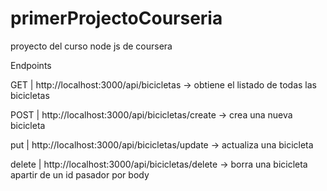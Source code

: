 # primerProjectoCourseria
proyecto del curso node js de coursera

Endpoints 

GET | http://localhost:3000/api/bicicletas  -> obtiene el listado de todas las bicicletas

POST | http://localhost:3000/api/bicicletas/create  -> crea una nueva bicicleta

put | http://localhost:3000/api/bicicletas/update -> actualiza una bicicleta

delete | http://localhost:3000/api/bicicletas/delete -> borra una bicicleta apartir de un id pasador por body


